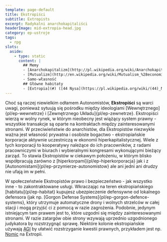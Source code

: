 ```yaml
---
template: page-default
title: Ekstropiści
subtitle: Extropists
excerpt: Radykalni anarchokapitaliści
headerImage: mid-extropia-head.jpg
category: ep-ustroje
tags:
  - rpg
slots:
  aside:
    - type: static
      content: |
        ## Memy
        - [Anarchokapitalizm](http://pl.wikipedia.org/wiki/Anarchokapitalizm)
        - [Mutualizm](http://en.wikipedia.org/wiki/Mutualism_%28economic_theory%29)
        - Samo-własność
        ## Główne habitaty
        - [Extropia](#) ([44 Nysa](https://pl.wikipedia.org/wiki/(44)_Nysa), [Pas asteroidów](#))
---
```

Choć są raczej niewielkim odłamem Autonomistów, **Ekstropiści** są warci uwagi, ponieważ sytuują się pośrodku między ideologiami [Wewnętrznego]{pl/ep-wewnetrze} i [Zewnętrznego Układu]{pl/ep-zewnetrze}. Ekstropiści wierzą w wolny rynek, w którym nieobecny jest wiążący system prawny - wszystkie transakcje są oparte na kontraktach między zainteresowanymi stronami. W przeciwieństwie do anarchistów, dla Ekstropistów niezwykle ważna jest własność prywatna i osobiste bogactwo - ekstropiańskie korporacje aktywnie uczestniczą w ekonomii hiperkapitalistycznej. Wiele z tych korporacji to kooperatywy należące do ich pracowników, z radami pracowniczymi w biurach i wybieralnymi kongresami wykonującymi bieżący zarząd. To stawia Ekstropistów w ciekawym położeniu, w którym blisko współpracują zarówno z [hiperkorpami]{pl/ep-hiperkorporacja} jak i z [Autonomistami]{pl/ep-przymierze-autonomistow} ale ani jedni ani drudzy nie ufają im w pełni.

W społeczeństwie Ekstropistów prawo i bezpieczeństwo - jak wszystko inne - to zakontraktowane usługi. Wkraczając na teren ekstropiańskiego [habitatu]{pl/ep-habitat} kupujesz ubezpieczenie defensywne od lokalnego defensora (jak np. [Gorgon Defense Systems]{pl/ep-gorgon-defence-systems}, który utrzymuje automatyczne drony i wolnych strzelców w całej stacji i mogą przyjść ci z pomocą w razie zagrożenia. Podobnie, jedynym istniejącym tam prawem jest to, które uzgodni się między zainteresowanymi stronami. W razie zatargów obie strony wzywają uprzednio uzgodnionego judykatora by rozstrzygnąć sprawę. Niektóre kolonie ekstropiańskie używają [AGI](#) by ułatwić rozstrzyganie kwestii prawnych, przykładem jest np. [Nomic](#) na Extropii.
